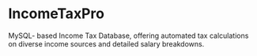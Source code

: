 # IncomeTaxPro
MySQL- based Income Tax Database, offering automated tax calculations on diverse income sources and detailed salary breakdowns.
